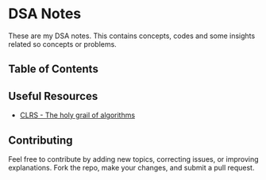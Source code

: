 
# DSA Notes

These are my DSA notes. This contains concepts, codes and some insights related so concepts or problems.

## Table of Contents





## Useful Resources

- [CLRS - The holy grail of algorithms](https://dl.ebooksworld.ir/books/Introduction.to.Algorithms.4th.Leiserson.Stein.Rivest.Cormen.MIT.Press.9780262046305.EBooksWorld.ir.pdf)

## Contributing

Feel free to contribute by adding new topics, correcting issues, or improving explanations. Fork the repo, make your changes, and submit a pull request.
